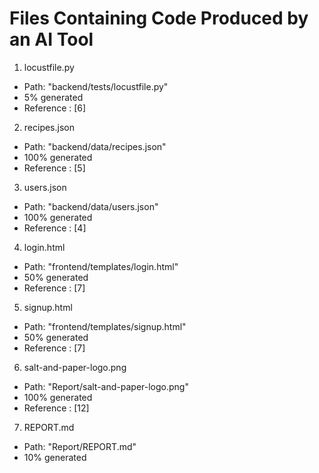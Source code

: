 # Files Containing Code Produced by an AI Tool

1. locustfile.py

- Path: "backend/tests/locustfile.py"
- 5% generated
- Reference : [6]

2. recipes.json

- Path: "backend/data/recipes.json"
- 100% generated
- Reference : [5]

3. users.json

- Path: "backend/data/users.json"
- 100% generated
- Reference : [4]

4. login.html

- Path: "frontend/templates/login.html"
- 50% generated
- Reference : [7]

5. signup.html

- Path: "frontend/templates/signup.html"
- 50% generated
- Reference : [7]

6. salt-and-paper-logo.png

- Path: "Report/salt-and-paper-logo.png"
- 100% generated
- Reference : [12]

7. REPORT.md

- Path: "Report/REPORT.md"
- 10% generated
